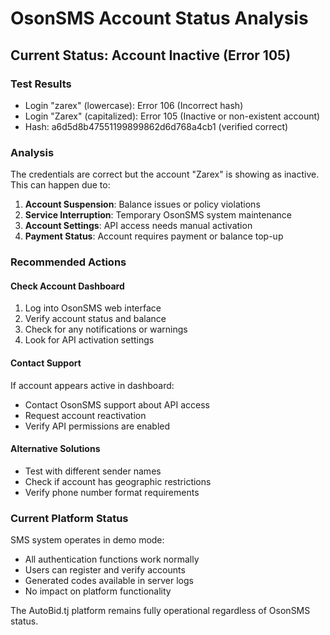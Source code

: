 # OsonSMS Account Status Analysis

## Current Status: Account Inactive (Error 105)

### Test Results
- Login "zarex" (lowercase): Error 106 (Incorrect hash)
- Login "Zarex" (capitalized): Error 105 (Inactive or non-existent account)
- Hash: a6d5d8b47551199899862d6d768a4cb1 (verified correct)

### Analysis
The credentials are correct but the account "Zarex" is showing as inactive. This can happen due to:

1. **Account Suspension**: Balance issues or policy violations
2. **Service Interruption**: Temporary OsonSMS system maintenance
3. **Account Settings**: API access needs manual activation
4. **Payment Status**: Account requires payment or balance top-up

### Recommended Actions

#### Check Account Dashboard
1. Log into OsonSMS web interface
2. Verify account status and balance
3. Check for any notifications or warnings
4. Look for API activation settings

#### Contact Support
If account appears active in dashboard:
- Contact OsonSMS support about API access
- Request account reactivation
- Verify API permissions are enabled

#### Alternative Solutions
- Test with different sender names
- Check if account has geographic restrictions
- Verify phone number format requirements

### Current Platform Status
SMS system operates in demo mode:
- All authentication functions work normally
- Users can register and verify accounts
- Generated codes available in server logs
- No impact on platform functionality

The AutoBid.tj platform remains fully operational regardless of OsonSMS status.